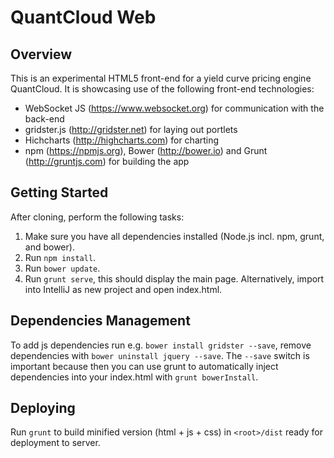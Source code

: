 # QuantCloud Web

## Overview

This is an experimental HTML5 front-end for a yield curve pricing engine QuantCloud. It is showcasing use of the following front-end technologies:

* WebSocket JS (https://www.websocket.org) for communication with the back-end
* gridster.js (http://gridster.net) for laying out portlets
* Hichcharts (http://highcharts.com) for charting
* npm (https://npmjs.org), Bower (http://bower.io) and Grunt (http://gruntjs.com) for building the app

## Getting Started

After cloning, perform the following tasks:

1. Make sure you have all dependencies installed (Node.js incl. npm, grunt, and bower).
2. Run `npm install`.
3. Run `bower update`.
4. Run `grunt serve`, this should display the main page. Alternatively, import into IntelliJ as new project and open index.html.

## Dependencies Management

To add js dependencies run e.g. `bower install gridster --save`, remove dependencies with `bower uninstall jquery --save`.
The `--save` switch is important because then you can use grunt to automatically inject dependencies into your index.html with `grunt bowerInstall`.

## Deploying

Run `grunt` to build minified version (html + js + css) in `<root>/dist` ready for deployment to server.
